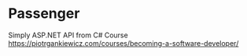 # Passenger
Simply ASP.NET API from C# Course https://piotrgankiewicz.com/courses/becoming-a-software-developer/
